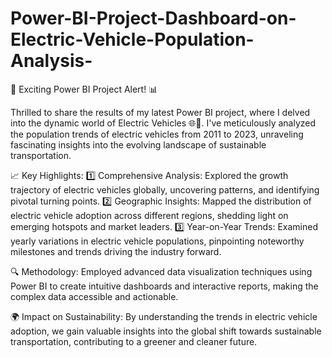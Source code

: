 # Power-BI-Project-Dashboard-on-Electric-Vehicle-Population-Analysis-

🚗 Exciting Power BI Project Alert! 📊

Thrilled to share the results of my latest Power BI project, where I delved into the dynamic world of Electric Vehicles 🌐🔌. I've meticulously analyzed the population trends of electric vehicles from 2011 to 2023, unraveling fascinating insights into the evolving landscape of sustainable transportation.

📈 Key Highlights:
1️⃣ Comprehensive Analysis: Explored the growth trajectory of electric vehicles globally, uncovering patterns, and identifying pivotal turning points.
2️⃣ Geographic Insights: Mapped the distribution of electric vehicle adoption across different regions, shedding light on emerging hotspots and market leaders.
3️⃣ Year-on-Year Trends: Examined yearly variations in electric vehicle populations, pinpointing noteworthy milestones and trends driving the industry forward.

🔍 Methodology:
Employed advanced data visualization techniques using Power BI to create intuitive dashboards and interactive reports, making the complex data accessible and actionable.

🌍 Impact on Sustainability:
By understanding the trends in electric vehicle adoption, we gain valuable insights into the global shift towards sustainable transportation, contributing to a greener and cleaner future.

